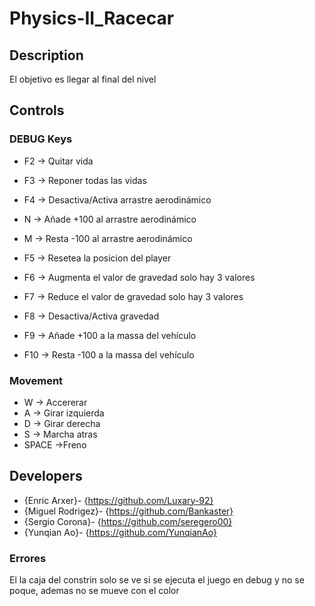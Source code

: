 # Physics-II_Racecar

## Description

El objetivo es llegar al final del nivel

## Controls
### DEBUG Keys

 - F2 -> Quitar vida
 - F3 -> Reponer todas las vidas

 - F4 -> Desactiva/Activa arrastre aerodinámico
 - N -> Añade +100 al arrastre aerodinámico
 - M -> Resta -100 al arrastre aerodinámico

 - F5 -> Resetea la posicion del player

 - F6 -> Augmenta el valor de gravedad solo hay 3 valores
 - F7 -> Reduce el valor de gravedad solo hay 3 valores
 - F8 -> Desactiva/Activa gravedad

 - F9 -> Añade +100 a la massa del vehículo
 - F10 -> Resta -100 a la massa del vehículo



### Movement

 - W -> Accererar
 - A -> Girar izquierda
 - D -> Girar derecha
 - S -> Marcha atras
 - SPACE ->Freno

## Developers

 - {Enric Arxer}- {https://github.com/Luxary-92}
 - {Miguel Rodrigez}- {https://github.com/Bankaster}
 - {Sergio Corona}- {https://github.com/seregero00}
 - {Yunqian Ao}- {https://github.com/YunqianAo}

### Errores
El la caja del constrin solo se ve si se ejecuta el juego en debug y no se poque, ademas no se mueve con el color